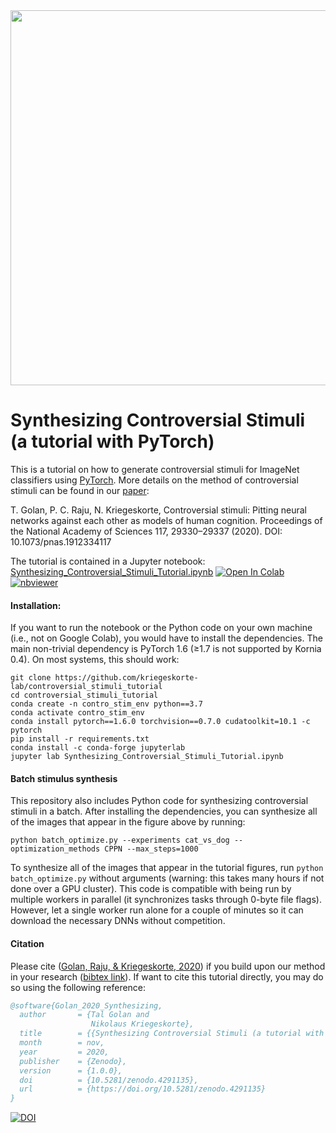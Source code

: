 <img src="https://raw.githubusercontent.com/kriegeskorte-lab/controversial_stimuli_tutorial/main/figures/decorrelated_optim_4_models_Persian_cat_by_Weimaraner.png" height=600>

# **Synthesizing Controversial Stimuli (a tutorial with PyTorch)**

This is a tutorial on how to generate controversial stimuli for ImageNet classifiers using [PyTorch](https://pytorch.org/). More details on the method of controversial stimuli can be found in our [paper](https://www.pnas.org/cgi/doi/10.1073/pnas.1912334117):

T. Golan, P. C. Raju, N. Kriegeskorte, Controversial stimuli: Pitting neural networks against each other as models of human cognition. Proceedings of the National Academy of Sciences 117, 29330–29337 (2020). DOI: 10.1073/pnas.1912334117

The tutorial is contained in a Jupyter notebook:\
[Synthesizing_Controversial_Stimuli_Tutorial.ipynb](https://github.com/kriegeskorte-lab/controversial_stimuli_tutorial/blob/main/Synthesizing_Controversial_Stimuli_Tutorial.ipynb) [![Open In Colab](https://colab.research.google.com/assets/colab-badge.svg)](https://colab.research.google.com/github/kriegeskorte-lab/controversial_stimuli_tutorial/blob/main/Synthesizing_Controversial_Stimuli_Tutorial.ipynb) [![nbviewer](https://raw.githubusercontent.com/jupyter/design/master/logos/Badges/nbviewer_badge.svg)](https://nbviewer.jupyter.org/github/kriegeskorte-lab/controversial_stimuli_tutorial/blob/main/Synthesizing_Controversial_Stimuli_Tutorial.ipynb)

#### Installation:
If you want to run the notebook or the Python code on your own machine (i.e., not on Google Colab), you would have to install the dependencies. The main non-trivial dependency is PyTorch 1.6 (≥1.7 is not supported by Kornia 0.4). On most systems, this should work:
```
git clone https://github.com/kriegeskorte-lab/controversial_stimuli_tutorial
cd controversial_stimuli_tutorial
conda create -n contro_stim_env python==3.7
conda activate contro_stim_env
conda install pytorch==1.6.0 torchvision==0.7.0 cudatoolkit=10.1 -c pytorch 
pip install -r requirements.txt
conda install -c conda-forge jupyterlab
jupyter lab Synthesizing_Controversial_Stimuli_Tutorial.ipynb
```
#### Batch stimulus synthesis
This repository also includes Python code for synthesizing controversial stimuli in a batch. 
After installing the dependencies, you can synthesize all of the images that appear in the figure above by running:
```
python batch_optimize.py --experiments cat_vs_dog --optimization_methods CPPN --max_steps=1000
```
To synthesize all of the images that appear in the tutorial figures, run `python batch_optimize.py` without arguments (warning: this takes many hours if not done over a GPU cluster). This code is compatible with being run by multiple workers in parallel (it synchronizes tasks through 0-byte file flags). However, let a single worker run alone for a couple of minutes so it can download the necessary DNNs without competition.

#### Citation
Please cite ([Golan, Raju, & Kriegeskorte, 2020](https://www.pnas.org/cgi/doi/10.1073/pnas.1912334117)) if you build upon our method in your research ([bibtex link](https://www.pnas.org/highwire/citation/962270/bibtext)). If want to cite this tutorial directly, you may do so using the following reference:
```bibtex
@software{Golan_2020_Synthesizing,
  author       = {Tal Golan and
                  Nikolaus Kriegeskorte},
  title        = {{Synthesizing Controversial Stimuli (a tutorial with PyTorch)}},
  month        = nov,
  year         = 2020,
  publisher    = {Zenodo},
  version      = {1.0.0},
  doi          = {10.5281/zenodo.4291135},
  url          = {https://doi.org/10.5281/zenodo.4291135}
}
```
 [![DOI](https://zenodo.org/badge/DOI/10.5281/zenodo.4291135.svg)](https://doi.org/10.5281/zenodo.4291135)
